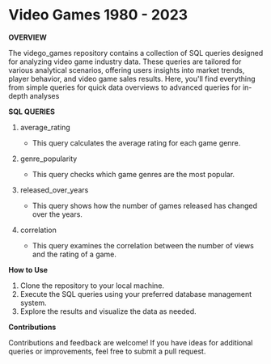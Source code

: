 #  Video Games 1980 - 2023 


**OVERVIEW**

The vidego_games repository contains a collection of SQL queries designed for analyzing video game industry data. These queries are tailored for various analytical scenarios, offering users insights into market trends, player behavior, and video game sales results. Here, you'll find everything from simple queries for quick data overviews to advanced queries for in-depth analyses

**SQL QUERIES** 

1. average_rating
   - This query calculates the average rating for each game genre.

2. genre_popularity
   - This query checks which game genres are the most popular.

3. released_over_years
   - This query shows how the number of games released has changed over the years.

4. correlation
   - This query examines the correlation between the number of views and the rating of a game.

**How to Use**

1. Clone the repository to your local machine.
2. Execute the SQL queries using your preferred database management system.
3. Explore the results and visualize the data as needed.

**Contributions**

Contributions and feedback are welcome! If you have ideas for additional queries or improvements, feel free to submit a pull request.










 
   
   
